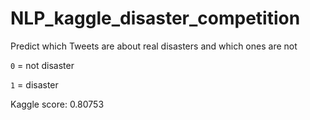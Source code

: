 # NLP_kaggle_disaster_competition
Predict which Tweets are about real disasters and which ones are not

`0` = not disaster

`1` = disaster

Kaggle score: 0.80753
